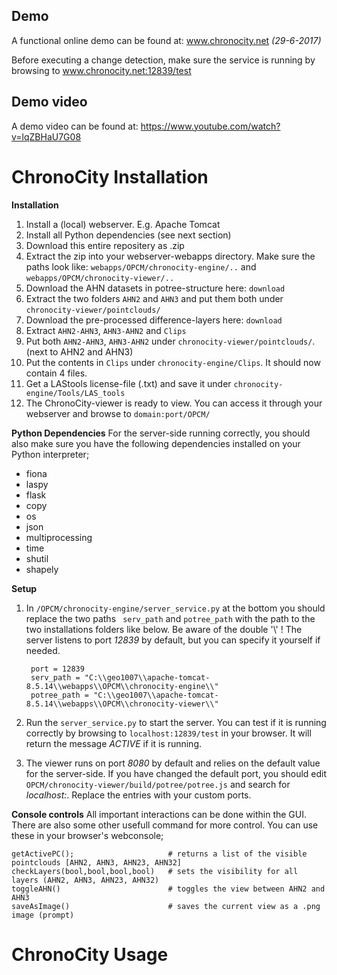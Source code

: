 ## Demo
A functional online demo can be found at: www.chronocity.net
_(29-6-2017)_  

Before executing a change detection, make sure the service is running by browsing to www.chronocity.net:12839/test  

## Demo video  
A demo video can be found at: https://www.youtube.com/watch?v=lqZBHaU7G08

# ChronoCity Installation

__Installation__
1. Install a (local) webserver. E.g. Apache Tomcat
2. Install all Python dependencies (see next section)
3. Download this entire repositery as .zip
4. Extract the zip into your webserver-webapps directory. Make sure the paths look like: <code>webapps/OPCM/chronocity-engine/..</code> and <code>webapps/OPCM/chronocity-viewer/..</code>
5. Download the AHN datasets in potree-structure here: <code>download</code>
6. Extract the two folders <code>AHN2</code> and <code>AHN3</code> and put them both under <code>chronocity-viewer/pointclouds/</code>
7. Download the pre-processed difference-layers here: <code>download</code>
8. Extract <code>AHN2-AHN3</code>, <code>AHN3-AHN2</code> and <code>Clips</code>
9. Put both <code>AHN2-AHN3</code>, <code>AHN3-AHN2</code> under <code>chronocity-viewer/pointclouds/</code>. (next to AHN2 and AHN3)
10. Put the contents in <code>Clips</code> under <code>chronocity-engine/Clips</code>. It should now contain 4 files.
11. Get a LAStools license-file (.txt) and save it under <code>chronocity-engine/Tools/LAS_tools</code>
12. The ChronoCity-viewer is ready to view. You can access it through your webserver and browse to <code>domain:port/OPCM/</code>

__Python Dependencies__
For the server-side running correctly, you should also make sure you have the following dependencies installed on your Python interpreter;
- fiona
- laspy
- flask
- copy
- os
- json
- multiprocessing
- time
- shutil
- shapely

__Setup__

1. In <code>/OPCM/chronocity-engine/server_service.py</code> at the bottom you should replace the two paths <code> serv_path</code> and <code>potree_path</code> with the path to the two installations folders like below. Be aware of the double '\\' ! The server listens to port _12839_ by default, but you can specify it yourself if needed.


        port = 12839
        serv_path = "C:\\geo1007\\apache-tomcat-8.5.14\\webapps\\OPCM\\chronocity-engine\\"
        potree_path = "C:\\geo1007\\apache-tomcat-8.5.14\\webapps\\OPCM\\chronocity-viewer\\"

2. Run the <code>server_service.py</code> to start the server. You can test if it is running correctly by browsing to <code>localhost:12839/test</code> in your browser. It will return the message _ACTIVE_ if it is running.

3. The viewer runs on port _8080_ by default and relies on the default value for the server-side. If you have changed the default port, you should edit <code>OPCM/chronocity-viewer/build/potree/potree.js</code> and search for _localhost:_. Replace the entries with your custom ports.

__Console controls__
All important interactions can be done within the GUI. There are also some other usefull command for more control. You can use these in your browser's webconsole;

    getActivePC();                     # returns a list of the visible pointclouds [AHN2, AHN3, AHN23, AHN32]
    checkLayers(bool,bool,bool,bool)   # sets the visibility for all layers (AHN2, AHN3, AHN23, AHN32)
    toggleAHN()                        # toggles the view between AHN2 and AHN3
    saveAsImage()                      # saves the current view as a .png image (prompt)
    
# ChronoCity Usage 

